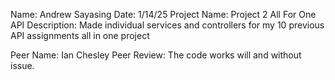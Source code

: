 Name: Andrew Sayasing
Date: 1/14/25
Project Name: Project 2 All For One API
Description: Made individual services and controllers for my 10 previous API assignments all in one project

Peer Name: Ian Chesley
Peer Review: The code works will and without issue.
